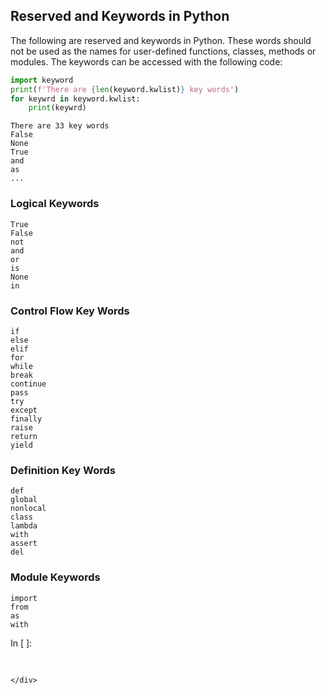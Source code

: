
## Reserved and Keywords in Python
The following are reserved and keywords in Python. These words should not be used as the names for user-defined functions, classes, methods or modules. The keywords can be accessed with the following code:
```python
import keyword
print(f'There are {len(keyword.kwlist)} key words')
for keywrd in keyword.kwlist:
    print(keywrd)
```

```text
There are 33 key words
False
None
True
and
as
...

```
### Logical Keywords
```text
True
False
not
and
or
is
None
in
```
### Control Flow Key Words
```text
if
else
elif
for
while
break
continue
pass
try
except
finally
raise
return
yield
```
### Definition Key Words
```text
def
global
nonlocal
class
lambda
with
assert
del
```
### Module Keywords
```text
import
from
as
with
```
<div class="cell border-box-sizing code_cell rendered">
<div class="input">
<div class="prompt input_prompt">In&nbsp;[&nbsp;]:</div>
<div class="inner_cell">
    <div class="input_area">
<div class=" highlight hl-ipython3"><pre><span></span> 
</pre></div>

    </div>
</div>
</div>

</div>
 

